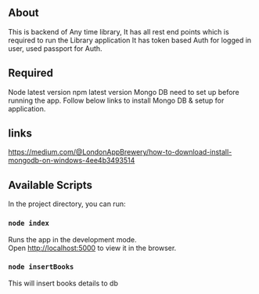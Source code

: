 ## About
This is backend of Any time library,
It has all rest end points which is required to run the Library application
It has token based Auth for logged in user, used passport for Auth.

## Required 
Node latest version 
npm latest version 
Mongo DB need to set up before running the app. 
Follow below links to install Mongo DB & setup for application.

## links
https://medium.com/@LondonAppBrewery/how-to-download-install-mongodb-on-windows-4ee4b3493514

## Available Scripts

In the project directory, you can run:

### `node index`

Runs the app in the development mode.<br>
Open [http://localhost:5000](http://localhost:5000) to view it in the browser.

### `node insertBooks`
This will insert books details to db
